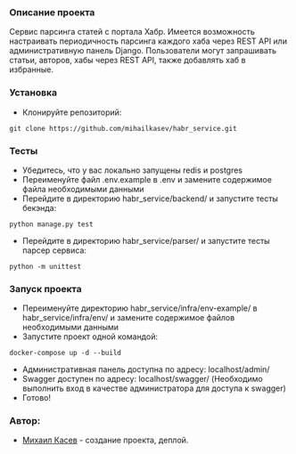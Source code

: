 ### Описание проекта
Сервис парсинга статей с портала Хабр.
Имеется возможность настраивать периодичность парсинга каждого хаба через REST API или административную панель Django.
Пользователи могут запрашивать статьи, авторов, хабы через REST API, также добавлять хаб в избранные.

### Установка
- Клонируйте репозиторий:
```commandline
git clone https://github.com/mihailkasev/habr_service.git
```
### Тесты
- Убедитесь, что у вас локально запущены redis и postgres
- Переименуйте файл .env.example в .env и замените содержимое файла необходимыми данными
- Перейдите в директорию habr_service/backend/ и запустите тесты бекэнда:
```commandline
python manage.py test
```
- Перейдите в директорию habr_service/parser/ и запустите тесты парсер сервиса:
```commandline
python -m unittest
```
### Запуск проекта
- Переименуйте директорию habr_service/infra/env-example/ в habr_service/infra/env/ и замените содержимое файлов необходимыми данными
- Запустите проект одной командой:
```commandline
docker-compose up -d --build
```
- Административная панель доступна по адресу:
localhost/admin/
- Swagger доступен по адресу:
localhost/swagger/
(Необходимо выполнить вход в качестве администратора для доступа к swagger)
- Готово!

### Автор:
- [Михаил Касев](https://github.com/mihailkasev/) - создание проекта, деплой.